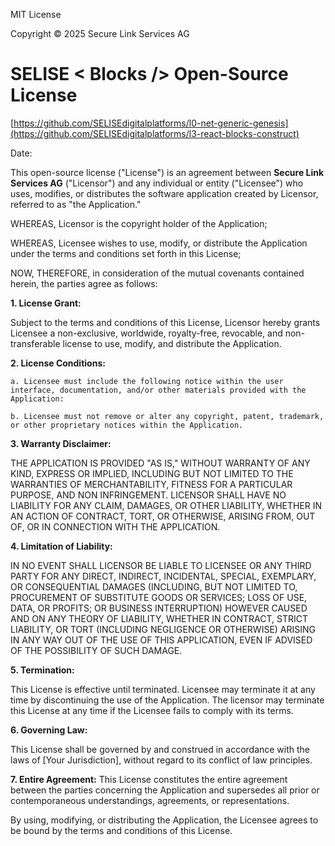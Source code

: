 MIT License

Copyright © 2025 Secure Link Services AG


# SELISE < Blocks />  Open-Source License

<!-- Microservices Layer L0 [Change] -->

<!-- Microservice Name: Generic Genesis [Change] -->



[https://github.com/SELISEdigitalplatforms/l0-net-generic-genesis](https://github.com/SELISEdigitalplatforms/l3-react-blocks-construct)

Date: 


This open-source license ("License") is an agreement between **Secure Link Services AG** ("Licensor") and any individual or entity ("Licensee") who uses, modifies, or distributes the software application created by Licensor, referred to as "the Application."

WHEREAS, Licensor is the copyright holder of the Application;

WHEREAS, Licensee wishes to use, modify, or distribute the Application under the terms and conditions set forth in this License;

NOW, THEREFORE, in consideration of the mutual covenants contained herein, the parties agree as follows:

**1. License Grant:**

Subject to the terms and conditions of this License, Licensor hereby grants Licensee a non-exclusive, worldwide, royalty-free, revocable, and non-transferable license to use, modify, and distribute the Application.

**2. License Conditions:**

    a. Licensee must include the following notice within the user interface, documentation, and/or other materials provided with the Application:

    b. Licensee must not remove or alter any copyright, patent, trademark, or other proprietary notices within the Application.

**3. Warranty Disclaimer:**

THE APPLICATION IS PROVIDED "AS IS," WITHOUT WARRANTY OF ANY KIND, EXPRESS OR IMPLIED, INCLUDING BUT NOT LIMITED TO THE WARRANTIES OF MERCHANTABILITY, FITNESS FOR A PARTICULAR PURPOSE, AND NON INFRINGEMENT. LICENSOR SHALL HAVE NO LIABILITY FOR ANY CLAIM, DAMAGES, OR OTHER LIABILITY, WHETHER IN AN ACTION OF CONTRACT, TORT, OR OTHERWISE, ARISING FROM, OUT OF, OR IN CONNECTION WITH THE APPLICATION.

**4. Limitation of Liability:**

IN NO EVENT SHALL LICENSOR BE LIABLE TO LICENSEE OR ANY THIRD PARTY FOR ANY DIRECT, INDIRECT, INCIDENTAL, SPECIAL, EXEMPLARY, OR CONSEQUENTIAL DAMAGES (INCLUDING, BUT NOT LIMITED TO, PROCUREMENT OF SUBSTITUTE GOODS OR SERVICES; LOSS OF USE, DATA, OR PROFITS; OR BUSINESS INTERRUPTION) HOWEVER CAUSED AND ON ANY THEORY OF LIABILITY, WHETHER IN CONTRACT, STRICT LIABILITY, OR TORT (INCLUDING NEGLIGENCE OR OTHERWISE) ARISING IN ANY WAY OUT OF THE USE OF THIS APPLICATION, EVEN IF ADVISED OF THE POSSIBILITY OF SUCH DAMAGE.

**5. Termination:**

This License is effective until terminated. Licensee may terminate it at any time by discontinuing the use of the Application. The licensor may terminate this License at any time if the Licensee fails to comply with its terms.


**6. Governing Law:**

This License shall be governed by and construed in accordance with the laws of [Your Jurisdiction], without regard to its conflict of law principles.

**7. Entire Agreement:**
This License constitutes the entire agreement between the parties concerning the Application and supersedes all prior or contemporaneous understandings, agreements, or representations.

By using, modifying, or distributing the Application, the Licensee agrees to be bound by the terms and conditions of this License.
